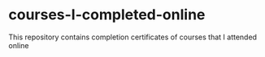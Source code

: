 # courses-I-completed-online
This repository contains completion certificates of courses that I attended online


